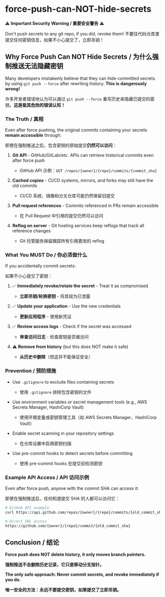 # force-push-can-NOT-hide-secrets

⚠️ **Important Security Warning / 重要安全警告** ⚠️

Don't push secrets to any git repo, if you did, revoke them! 不要往代码仓库里提交任何密钥信息，如果不小心提交了，立即吊销！

## Why Force Push Can NOT Hide Secrets / 为什么强制推送无法隐藏密钥

Many developers mistakenly believe that they can hide committed secrets by using `git push --force` after rewriting history. **This is dangerously wrong!**

许多开发者错误地认为可以通过 `git push --force` 重写历史来隐藏已提交的密钥。**这是极其危险的错误认知！**

### The Truth / 真相

Even after force pushing, the original commits containing your secrets **remain accessible** through:

即使在强制推送之后，包含密钥的原始提交**仍然可以访问**：

1. **Git API** - GitHub/GitLab/etc. APIs can retrieve historical commits even after force push
   - GitHub API 示例：`GET /repos/{owner}/{repo}/commits/{commit_sha}`
   
2. **Cached copies** - CI/CD systems, mirrors, and forks may still have the old commits
   - CI/CD 系统、镜像和分叉仓库可能仍然保留旧提交

3. **Pull request references** - Commits referenced in PRs remain accessible
   - 在 Pull Request 中引用的提交仍然可以访问

4. **Reflog on server** - Git hosting services keep reflogs that track all reference changes
   - Git 托管服务保留跟踪所有引用更改的 reflog

### What You MUST Do / 你必须做什么

If you accidentally commit secrets:

如果不小心提交了密钥：

1. ✅ **Immediately revoke/rotate the secret** - Treat it as compromised
   - **立即吊销/轮换密钥** - 将其视为已泄露

2. ✅ **Update your application** - Use the new credentials
   - **更新应用程序** - 使用新凭证

3. ✅ **Review access logs** - Check if the secret was accessed
   - **审查访问日志** - 检查密钥是否被访问

4. ⚠️ **Remove from history** (but this does NOT make it safe)
   - **从历史中删除**（但这并不能保证安全）

### Prevention / 预防措施

- Use `.gitignore` to exclude files containing secrets
  - 使用 `.gitignore` 排除包含密钥的文件
  
- Use environment variables or secret management tools (e.g., AWS Secrets Manager, HashiCorp Vault)
  - 使用环境变量或密钥管理工具（如 AWS Secrets Manager、HashiCorp Vault）
  
- Enable secret scanning in your repository settings
  - 在仓库设置中启用密钥扫描
  
- Use pre-commit hooks to detect secrets before committing
  - 使用 pre-commit hooks 在提交前检测密钥

### Example API Access / API 访问示例

Even after force push, anyone with the commit SHA can access it:

即使在强制推送后，任何知道提交 SHA 的人都可以访问它：

```bash
# GitHub API example
curl https://api.github.com/repos/{owner}/{repo}/commits/{old_commit_sha}

# Direct URL access
https://github.com/{owner}/{repo}/commit/{old_commit_sha}
```

## Conclusion / 结论

**Force push does NOT delete history, it only moves branch pointers.**

**强制推送不会删除历史记录，它只是移动分支指针。**

**The only safe approach: Never commit secrets, and revoke immediately if you do.**

**唯一安全的方法：永远不要提交密钥，如果提交了立即吊销。**
